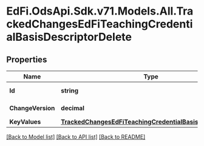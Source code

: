 # EdFi.OdsApi.Sdk.v71.Models.All.TrackedChangesEdFiTeachingCredentialBasisDescriptorDelete

## Properties

Name | Type | Description | Notes
------------ | ------------- | ------------- | -------------
**Id** | **string** | Resource identifier | [optional] 
**ChangeVersion** | **decimal** | Change version | [optional] 
**KeyValues** | [**TrackedChangesEdFiTeachingCredentialBasisDescriptorKey**](TrackedChangesEdFiTeachingCredentialBasisDescriptorKey.md) |  | [optional] 

[[Back to Model list]](../README.md#documentation-for-models) [[Back to API list]](../README.md#documentation-for-api-endpoints) [[Back to README]](../README.md)


